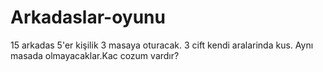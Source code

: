 # Arkadaslar-oyunu
15 arkadas 5'er kişilik 3 masaya oturacak. 3 cift kendi aralarinda kus. Aynı masada olmayacaklar.Kac cozum vardır?
